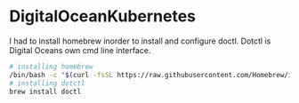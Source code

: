 # DigitalOceanKubernetes

I had to install homebrew inorder to install and configure doctl. Dotctl is Digital Oceans own cmd line interface. 


```bash
# installing homebrew
/bin/bash -c "$(curl -fsSL https://raw.githubusercontent.com/Homebrew/install/HEAD/install.sh)"
# installing dotctl
brew install doctl
```
